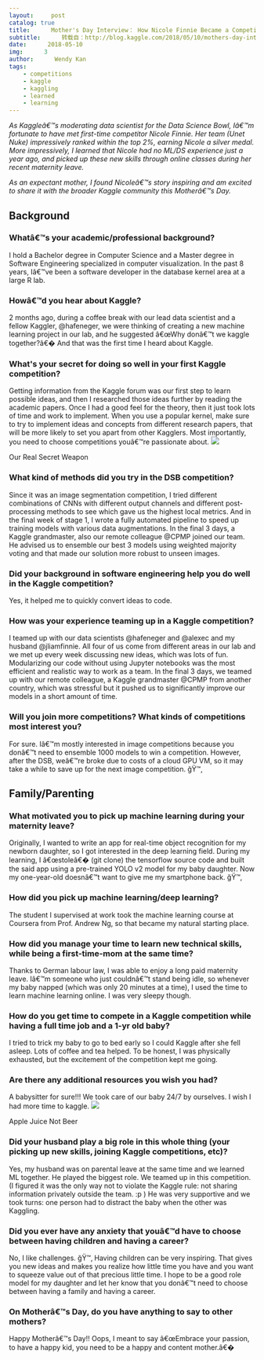 ```yaml
---
layout:     post
catalog: true
title:      Mother's Day Interview： How Nicole Finnie Became a Competitive Kaggler on Maternity Leave
subtitle:      转载自：http://blog.kaggle.com/2018/05/10/mothers-day-interview-how-nicole-finnie-became-a-competitive-kaggler-on-maternity-leave/
date:      2018-05-10
img:      3
author:      Wendy Kan
tags:
    - competitions
    - kaggle
    - kaggling
    - learned
    - learning
---
```


*As Kaggleâ€™s moderating data scientist for the Data Science Bowl, Iâ€™m fortunate to have met first-time competitor Nicole Finnie. Her team (Unet Nuke) impressively ranked within the top 2%, earning Nicole a silver medal. More impressively, I learned that Nicole had no ML/DS experience just a year ago, and picked up these new skills through online classes during her recent maternity leave.*

*As an expectant mother, I found Nicoleâ€™s story inspiring and am excited to share it with the broader Kaggle community this Motherâ€™s Day.*

## Background

### Whatâ€™s your academic/professional background?

I hold a Bachelor degree in Computer Science and a Master degree in Software Engineering specialized in computer visualization. In the past 8 years, Iâ€™ve been a software developer in the database kernel area at a large R lab.

### Howâ€™d you hear about Kaggle?

2 months ago, during a coffee break with our lead data scientist and a fellow Kaggler, @hafeneger, we were thinking of creating a new machine learning project in our lab, and he suggested â€œWhy donâ€™t we kaggle together?â€� And that was the first time I heard about Kaggle.

### What's your secret for doing so well in your first Kaggle competition?

Getting information from the Kaggle forum was our first step to learn possible ideas, and then I researched those ideas further by reading the academic papers. Once I had a good feel for the theory, then it just took lots of time and work to implement. When you use a popular kernel, make sure to try to implement ideas and concepts from different research papers, that will be more likely to set you apart from other Kagglers. Most importantly, you need to choose competitions youâ€™re passionate about.
![](http://s5047.pcdn.co/wp-content/uploads/2018/05/secret_weapon.png)


Our Real Secret Weapon

### What kind of methods did you try in the DSB competition?

Since it was an image segmentation competition, I tried different combinations of CNNs with different output channels and different post-processing methods to see which gave us the highest local metrics. And in the final week of stage 1, I wrote a fully automated pipeline to speed up training models with various data augmentations. In the final 3 days, a Kaggle grandmaster, also our remote colleague @CPMP joined our team. He advised us to ensemble our best 3 models using weighted majority voting and that made our solution more robust to unseen images.

### Did your background in software engineering help you do well in the Kaggle competition?

Yes, it helped me to quickly convert ideas to code.

### How was your experience teaming up in a Kaggle competition?

I teamed up with our data scientists @hafeneger and @alexec and my husband @jliamfinnie. All four of us come from different areas in our lab and we met up every week discussing new ideas, which was lots of fun. Modularizing our code without using Jupyter notebooks was the most efficient and realistic way to work as a team. In the final 3 days, we teamed up with our remote colleague, a Kaggle grandmaster @CPMP from another country, which was stressful but it pushed us to significantly improve our models in a short amount of time.

### Will you join more competitions? What kinds of competitions most interest you?

For sure. Iâ€™m mostly interested in image competitions because you donâ€™t need to ensemble 1000 models to win a competition. However, after the DSB, weâ€™re broke due to costs of a cloud GPU VM, so it may take a while to save up for the next image competition. ğŸ™‚

## Family/Parenting

### What motivated you to pick up machine learning during your maternity leave?

Originally, I wanted to write an app for real-time object recognition for my newborn daughter, so I got interested in the deep learning field. During my learning, I â€œstoleâ€� (git clone) the tensorflow source code and built the said app using a pre-trained YOLO v2 model for my baby daughter. Now my one-year-old doesnâ€™t want to give me my smartphone back. ğŸ™‚

### How did you pick up machine learning/deep learning?

The student I supervised at work took the machine learning course at Coursera from Prof. Andrew Ng, so that became my natural starting place.

### How did you manage your time to learn new technical skills, while being a first-time-mom at the same time?

Thanks to German labour law, I was able to enjoy a long paid maternity leave. Iâ€™m someone who just couldnâ€™t stand being idle, so whenever my baby napped (which was only 20 minutes at a time), I used the time to learn machine learning online. I was very sleepy though.

### How do you get time to compete in a Kaggle competition while having a full time job and a 1-yr old baby?

I tried to trick my baby to go to bed early so I could Kaggle after she fell asleep. Lots of coffee and tea helped. To be honest, I was physically exhausted, but the excitement of the competition kept me going.

### Are there any additional resources you wish you had?

A babysitter for sure!!! We took care of our baby 24/7 by ourselves. I wish I had more time to kaggle.
![](http://s5047.pcdn.co/wp-content/uploads/2018/05/apple_juice_not_beer-1024x682.jpg)


Apple Juice Not Beer

### Did your husband play a big role in this whole thing (your picking up new skills, joining Kaggle competitions, etc)?

Yes, my husband was on parental leave at the same time and we learned ML together. He played the biggest role. We teamed up in this competition. (I figured it was the only way not to violate the Kaggle rule: not sharing information privately outside the team. :p ) He was very supportive and we took turns: one person had to distract the baby when the other was Kaggling.

### Did you ever have any anxiety that youâ€™d have to choose between having children and having a career?

No, I like challenges. ğŸ™‚ Having children can be very inspiring. That gives you new ideas and makes you realize how little time you have and you want to squeeze value out of that precious little time. I hope to be a good role model for my daughter and let her know that you donâ€™t need to choose between having a family and having a career.

### On Motherâ€™s Day, do you have anything to say to other mothers?

Happy Motherâ€™s Day!! Oops, I meant to say â€œEmbrace your passion, to have a happy kid, you need to be a happy and content mother.â€�
